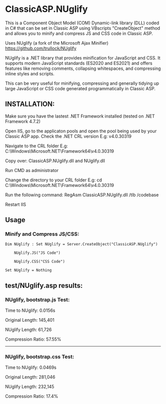 # ClassicASP.NUglify
This is a Component Object Model (COM) Dynamic-link library (DLL) coded in C# that can be set in Classic ASP using VBscripts "CreateObject" method and allows you to minify and compress JS and CSS code in Classic ASP.

Uses NUglify (a fork of the Microsoft Ajax Minifier)
https://github.com/trullock/NUglify

NUglify is a .NET library that provides minification for JavaScript and CSS. It supports modern JavaScript standards (ES2020 and ES2021) and offers features like removing comments, collapsing whitespaces, and compressing inline styles and scripts. 

This can be very useful for minifying, compressing and generally tidying up large JavaScript or CSS code generated programmatically in Classic ASP.

## INSTALLATION:

Make sure you have the lastest .NET Framework installed (tested on .NET Framework 4.7.2)
	
Open IIS, go to the applicaton pools and open the pool being used by your 
Classic ASP app. Check the .NET CRL version
E.g: v4.0.30319
	
Navigate to the CRL folder
E.g: C:\Windows\Microsoft.NET\Framework64\v4.0.30319
	
Copy over: ClassicASP.NUglify.dll and NUglify.dll
	
Run CMD as administrator

Change the directory to your CRL folder
E.g: cd C:\Windows\Microsoft.NET\Framework64\v4.0.30319
	
Run the following command: RegAsm ClassicASP.NUglify.dll /tlb /codebase

Restart IIS

## Usage

### Minify and Compress JS/CSS:


	Dim NUglify : Set NUglify = Server.CreateObject("ClassicASP.NUglify")

		NUglify.JS("JS Code")
		
		NUglify.CSS("CSS Code")

	Set NUglify = Nothing

## test/NUglify.asp results:

### NUglify, bootstrap.js Test:

Time to NUglify: 0.0156s

Original Length: 145,401

NUglify Length: 61,726

Compression Ratio: 57.55%

-----

### NUglify, bootstrap.css Test:

Time to NUglify: 0.0469s

Original Length: 281,046

NUglify Length: 232,145

Compression Ratio: 17.4%
